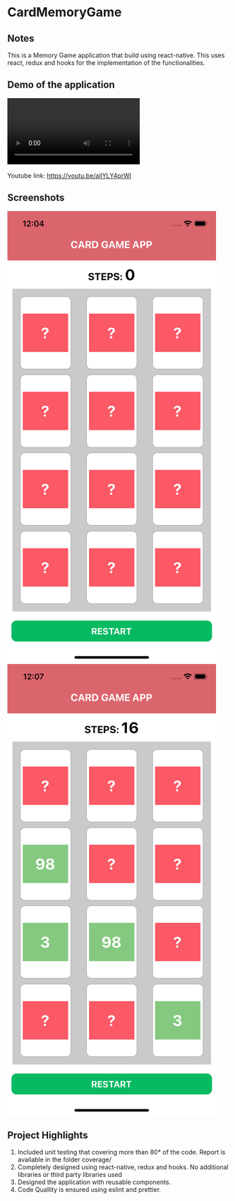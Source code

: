 # CardMemoryGame

## Notes
This is a Memory Game application that build using react-native.
This uses react, redux and hooks for the implementation of the functionalities.

## Demo of the application
![Alt text](screenshots/Demo.mov?raw=true "Demo Video")

Youtube link: https://youtu.be/aiIYLY4prWI

## Screenshots
![Alt text](screenshots/screen1.png?raw=true "Screen 1 - Memory Card Game")
![Alt text](screenshots/screen2.png?raw=true "Screen 1 - Memory Card Game")

## Project Highlights
1. Included unit testing that covering more than 80* of the code. Report is available in the folder coverage/
2. Completely designed using react-native, redux and hooks. No additional libraries or third party libraries used
3. Designed the application with reusable components.
4. Code Quallity is ensured using eslint and prettier.

